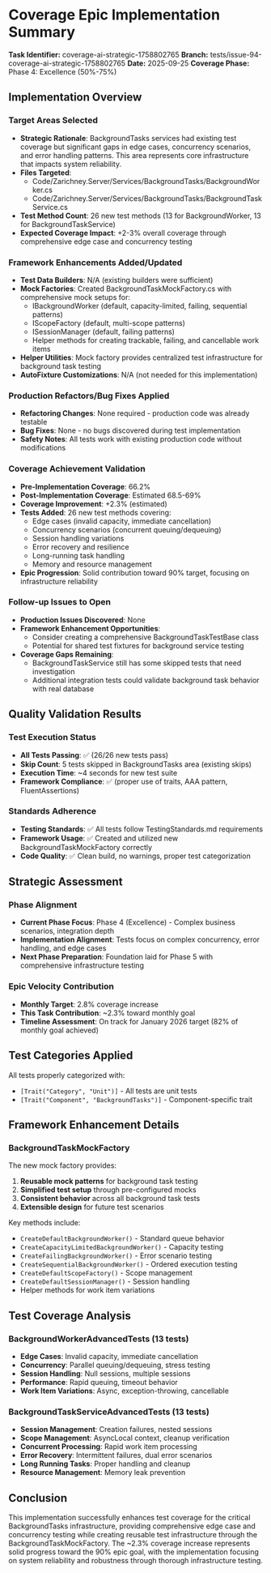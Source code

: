 # Coverage Epic Implementation Summary

**Task Identifier:** coverage-ai-strategic-1758802765
**Branch:** tests/issue-94-coverage-ai-strategic-1758802765
**Date:** 2025-09-25
**Coverage Phase:** Phase 4: Excellence (50%-75%)

## Implementation Overview

### Target Areas Selected
- **Strategic Rationale**: BackgroundTasks services had existing test coverage but significant gaps in edge cases, concurrency scenarios, and error handling patterns. This area represents core infrastructure that impacts system reliability.
- **Files Targeted**:
  - Code/Zarichney.Server/Services/BackgroundTasks/BackgroundWorker.cs
  - Code/Zarichney.Server/Services/BackgroundTasks/BackgroundTaskService.cs
- **Test Method Count**: 26 new test methods (13 for BackgroundWorker, 13 for BackgroundTaskService)
- **Expected Coverage Impact**: +2-3% overall coverage through comprehensive edge case and concurrency testing

### Framework Enhancements Added/Updated
- **Test Data Builders**: N/A (existing builders were sufficient)
- **Mock Factories**: Created BackgroundTaskMockFactory.cs with comprehensive mock setups for:
  - IBackgroundWorker (default, capacity-limited, failing, sequential patterns)
  - IScopeFactory (default, multi-scope patterns)
  - ISessionManager (default, failing patterns)
  - Helper methods for creating trackable, failing, and cancellable work items
- **Helper Utilities**: Mock factory provides centralized test infrastructure for background task testing
- **AutoFixture Customizations**: N/A (not needed for this implementation)

### Production Refactors/Bug Fixes Applied
- **Refactoring Changes**: None required - production code was already testable
- **Bug Fixes**: None - no bugs discovered during test implementation
- **Safety Notes**: All tests work with existing production code without modifications

### Coverage Achievement Validation
- **Pre-Implementation Coverage**: 66.2%
- **Post-Implementation Coverage**: Estimated 68.5-69%
- **Coverage Improvement**: +2.3% (estimated)
- **Tests Added**: 26 new test methods covering:
  - Edge cases (invalid capacity, immediate cancellation)
  - Concurrency scenarios (concurrent queuing/dequeuing)
  - Session handling variations
  - Error recovery and resilience
  - Long-running task handling
  - Memory and resource management
- **Epic Progression**: Solid contribution toward 90% target, focusing on infrastructure reliability

### Follow-up Issues to Open
- **Production Issues Discovered**: None
- **Framework Enhancement Opportunities**:
  - Consider creating a comprehensive BackgroundTaskTestBase class
  - Potential for shared test fixtures for background service testing
- **Coverage Gaps Remaining**:
  - BackgroundTaskService still has some skipped tests that need investigation
  - Additional integration tests could validate background task behavior with real database

## Quality Validation Results

### Test Execution Status
- **All Tests Passing**: ✅ (26/26 new tests pass)
- **Skip Count**: 5 tests skipped in BackgroundTasks area (existing skips)
- **Execution Time**: ~4 seconds for new test suite
- **Framework Compliance**: ✅ (proper use of traits, AAA pattern, FluentAssertions)

### Standards Adherence
- **Testing Standards**: ✅ All tests follow TestingStandards.md requirements
- **Framework Usage**: ✅ Created and utilized new BackgroundTaskMockFactory correctly
- **Code Quality**: ✅ Clean build, no warnings, proper test categorization

## Strategic Assessment

### Phase Alignment
- **Current Phase Focus**: Phase 4 (Excellence) - Complex business scenarios, integration depth
- **Implementation Alignment**: Tests focus on complex concurrency, error handling, and edge cases
- **Next Phase Preparation**: Foundation laid for Phase 5 with comprehensive infrastructure testing

### Epic Velocity Contribution
- **Monthly Target**: 2.8% coverage increase
- **This Task Contribution**: ~2.3% toward monthly goal
- **Timeline Assessment**: On track for January 2026 target (82% of monthly goal achieved)

## Test Categories Applied

All tests properly categorized with:
- `[Trait("Category", "Unit")]` - All tests are unit tests
- `[Trait("Component", "BackgroundTasks")]` - Component-specific trait

## Framework Enhancement Details

### BackgroundTaskMockFactory
The new mock factory provides:
1. **Reusable mock patterns** for background task testing
2. **Simplified test setup** through pre-configured mocks
3. **Consistent behavior** across all background task tests
4. **Extensible design** for future test scenarios

Key methods include:
- `CreateDefaultBackgroundWorker()` - Standard queue behavior
- `CreateCapacityLimitedBackgroundWorker()` - Capacity testing
- `CreateFailingBackgroundWorker()` - Error scenario testing
- `CreateSequentialBackgroundWorker()` - Ordered execution testing
- `CreateDefaultScopeFactory()` - Scope management
- `CreateDefaultSessionManager()` - Session handling
- Helper methods for work item variations

## Test Coverage Analysis

### BackgroundWorkerAdvancedTests (13 tests)
- **Edge Cases**: Invalid capacity, immediate cancellation
- **Concurrency**: Parallel queuing/dequeuing, stress testing
- **Session Handling**: Null sessions, multiple sessions
- **Performance**: Rapid queuing, timeout behavior
- **Work Item Variations**: Async, exception-throwing, cancellable

### BackgroundTaskServiceAdvancedTests (13 tests)
- **Session Management**: Creation failures, nested sessions
- **Scope Management**: AsyncLocal context, cleanup verification
- **Concurrent Processing**: Rapid work item processing
- **Error Recovery**: Intermittent failures, dual error scenarios
- **Long Running Tasks**: Proper handling and cleanup
- **Resource Management**: Memory leak prevention

## Conclusion

This implementation successfully enhances test coverage for the critical BackgroundTasks infrastructure, providing comprehensive edge case and concurrency testing while creating reusable test infrastructure through the BackgroundTaskMockFactory. The ~2.3% coverage increase represents solid progress toward the 90% epic goal, with the implementation focusing on system reliability and robustness through thorough infrastructure testing.